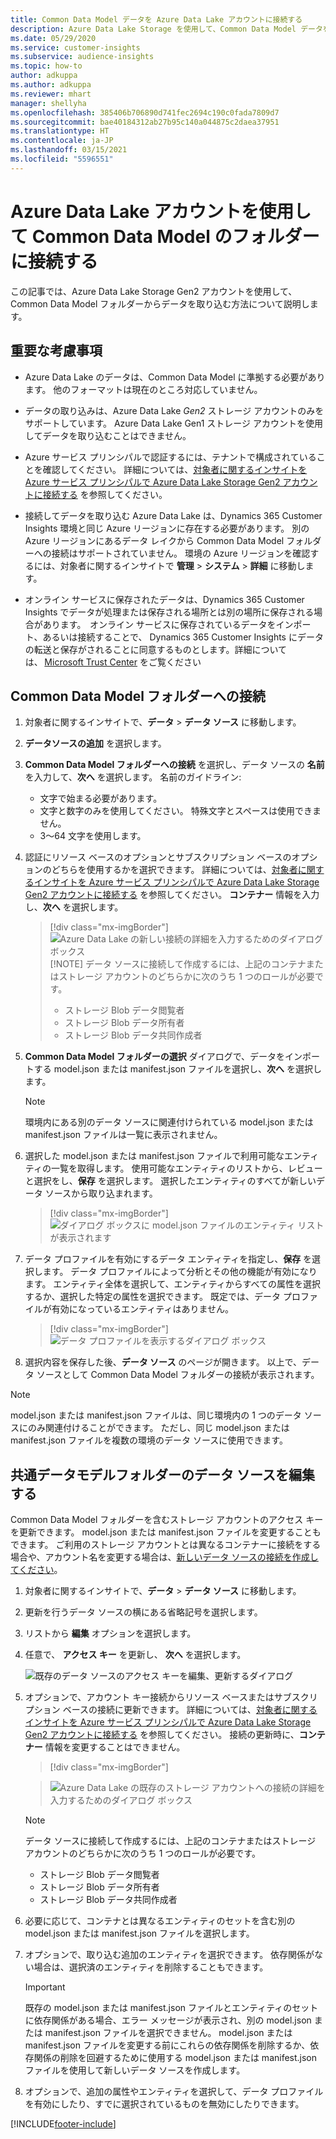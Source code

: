 ```yaml
---
title: Common Data Model データを Azure Data Lake アカウントに接続する
description: Azure Data Lake Storage を使用して、Common Data Model データを操作します。
ms.date: 05/29/2020
ms.service: customer-insights
ms.subservice: audience-insights
ms.topic: how-to
author: adkuppa
ms.author: adkuppa
ms.reviewer: mhart
manager: shellyha
ms.openlocfilehash: 385406b706890d741fec2694c190c0fada7809d7
ms.sourcegitcommit: bae40184312ab27b95c140a044875c2daea37951
ms.translationtype: HT
ms.contentlocale: ja-JP
ms.lasthandoff: 03/15/2021
ms.locfileid: "5596551"
---
```

# <a name="connect-to-a-common-data-model-folder-using-an-azure-data-lake-account"></a>Azure Data Lake アカウントを使用して Common Data Model のフォルダーに接続する

この記事では、Azure Data Lake Storage Gen2 アカウントを使用して、Common Data Model フォルダーからデータを取り込む方法について説明します。

## <a name="important-considerations"></a>重要な考慮事項

- Azure Data Lake のデータは、Common Data Model に準拠する必要があります。 他のフォーマットは現在のところ対応していません。

- データの取り込みは、Azure Data Lake *Gen2* ストレージ アカウントのみをサポートしています。 Azure Data Lake Gen1 ストレージ アカウントを使用してデータを取り込むことはできません。

- Azure サービス プリンシパルで認証するには、テナントで構成されていることを確認してください。 詳細については、[対象者に関するインサイトを Azure サービス プリンシパルで Azure Data Lake Storage Gen2 アカウントに接続する](connect-service-principal.md) を参照してください。

- 接続してデータを取り込む Azure Data Lake は、Dynamics 365 Customer Insights 環境と同じ Azure リージョンに存在する必要があります。 別の Azure リージョンにあるデータ レイクから Common Data Model フォルダーへの接続はサポートされていません。 環境の Azure リージョンを確認するには、対象者に関するインサイトで **管理** > **システム** > **詳細** に移動します。

- オンライン サービスに保存されたデータは、Dynamics 365 Customer Insights でデータが処理または保存される場所とは別の場所に保存される場合があります。  オンライン サービスに保存されているデータをインポート、あるいは接続することで、 Dynamics 365 Customer Insights にデータの転送と保存がされることに同意するものとします。詳細については、 [Microsoft Trust Center](https://www.microsoft.com/trust-center) をご覧ください

## <a name="connect-to-a-common-data-model-folder"></a>Common Data Model フォルダーへの接続

1. 対象者に関するインサイトで、**データ** > **データ ソース** に移動します。

1. **データソースの追加** を選択します。

1. **Common Data Model フォルダーへの接続** を選択し、データ ソースの **名前** を入力して、**次へ** を選択します。 名前のガイドライン: 
   - 文字で始まる必要があります。
   - 文字と数字のみを使用してください。 特殊文字とスペースは使用できません。
   - 3〜64 文字を使用します。

1. 認証にリソース ベースのオプションとサブスクリプション ベースのオプションのどちらを使用するかを選択できます。 詳細については、[対象者に関するインサイトを Azure サービス プリンシパルで Azure Data Lake Storage Gen2 アカウントに接続する](connect-service-principal.md) を参照してください。 **コンテナー** 情報を入力し、**次へ** を選択します。
   > [!div class="mx-imgBorder"]
   > ![Azure Data Lake の新しい接続の詳細を入力するためのダイアログ ボックス](media/enter-new-storage-details.png)
   > [!NOTE]
   > データ ソースに接続して作成するには、上記のコンテナまたはストレージ アカウントのどちらかに次のうち 1 つのロールが必要です。
   >  - ストレージ Blob データ閲覧者
   >  - ストレージ Blob データ所有者
   >  - ストレージ Blob データ共同作成者

1. **Common Data Model フォルダーの選択** ダイアログで、データをインポートする model.json または manifest.json ファイルを選択し、**次へ** を選択します。
   > [!NOTE]
   > 環境内にある別のデータ ソースに関連付けられている model.json または manifest.json ファイルは一覧に表示されません。

1. 選択した model.json または manifest.json ファイルで利用可能なエンティティの一覧を取得します。 使用可能なエンティティのリストから、レビューと選択をし、**保存** を選択します。 選択したエンティティのすべてが新しいデータ ソースから取り込まれます。
   > [!div class="mx-imgBorder"]
   > ![ダイアログ ボックスに model.json ファイルのエンティティ リストが表示されます](media/review-entities.png)

8. データ プロファイルを有効にするデータ エンティティを指定し、**保存** を選択します。 データ プロファイルによって分析とその他の機能が有効になります。 エンティティ全体を選択して、エンティティからすべての属性を選択するか、選択した特定の属性を選択できます。 既定では、データ プロファイルが有効になっているエンティティはありません。
   > [!div class="mx-imgBorder"]
   > ![データ プロファイルを表示するダイアログ ボックス](media/dataprofiling-entities.png)

9. 選択内容を保存した後、**データ ソース** のページが開きます。 以上で、データ ソースとして Common Data Model フォルダーの接続が表示されます。

> [!NOTE]
> model.json または manifest.json ファイルは、同じ環境内の 1 つのデータ ソースにのみ関連付けることができます。 ただし、同じ model.json または manifest.json ファイルを複数の環境のデータ ソースに使用できます。

## <a name="edit-a-common-data-model-folder-data-source"></a>共通データモデルフォルダーのデータ ソースを編集する

Common Data Model フォルダーを含むストレージ アカウントのアクセス キーを更新できます。 model.json または manifest.json ファイルを変更することもできます。 ご利用のストレージ アカウントとは異なるコンテナーに接続をする場合や、アカウント名を変更する場合は、[新しいデータ ソースの接続を作成してください](#connect-to-a-common-data-model-folder)。

1. 対象者に関するインサイトで、**データ** > **データ ソース** に移動します。

2. 更新を行うデータ ソースの横にある省略記号を選択します。

3. リストから **編集** オプションを選択します。

4. 任意で、 **アクセス キー** を更新し、 **次へ** を選択します。

   ![既存のデータ ソースのアクセス キーを編集、更新するダイアログ](media/edit-access-key.png)

5. オプションで、アカウント キー接続からリソース ベースまたはサブスクリプション ベースの接続に更新できます。 詳細については、[対象者に関するインサイトを Azure サービス プリンシパルで Azure Data Lake Storage Gen2 アカウントに接続する](connect-service-principal.md) を参照してください。 接続の更新時に、**コンテナー** 情報を変更することはできません。
   > [!div class="mx-imgBorder"]

   > ![Azure Data Lake の既存のストレージ アカウントへの接続の詳細を入力するためのダイアログ ボックス](media/enter-existing-storage-details.png)

   > [!NOTE]
   > データ ソースに接続して作成するには、上記のコンテナまたはストレージ アカウントのどちらかに次のうち 1 つのロールが必要です。
   >  - ストレージ Blob データ閲覧者
   >  - ストレージ Blob データ所有者
   >  - ストレージ Blob データ共同作成者


6. 必要に応じて、コンテナとは異なるエンティティのセットを含む別の model.json または manifest.json ファイルを選択します。

7. オプションで、取り込む追加のエンティティを選択できます。 依存関係がない場合は、選択済のエンティティを削除することもできます。

   > [!IMPORTANT]
   > 既存の model.json または manifest.json ファイルとエンティティのセットに依存関係がある場合、エラー メッセージが表示され、別の model.json または manifest.json ファイルを選択できません。 model.json または manifest.json ファイルを変更する前にこれらの依存関係を削除するか、依存関係の削除を回避するために使用する model.json または manifest.json ファイルを使用して新しいデータ ソースを作成します。

8. オプションで、追加の属性やエンティティを選択して、データ プロファイルを有効にしたり、すでに選択されているものを無効にしたりできます。   


[!INCLUDE[footer-include](../includes/footer-banner.md)]